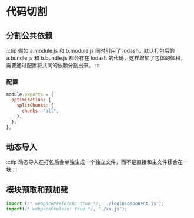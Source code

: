 # 代码切割

## 分割公共依赖

:::tip
假如 a.module.js 和 b.module.js 同时引用了 lodash，默认打包后的 a.bundle.js 和 b.bundle.js 都会存在 lodash 的代码，这样增加了包体的体积，
需要通过配置将共同的依赖分割出来。
:::

### 配置

```javascript
module.exports = {
  optimization: {
    splitChunks: {
      chunks: "all",
    },
  },
};
```

## 动态导入

:::tip
动态导入在打包后会单独生成一个独立文件，而不是直接和主文件糅合在一块
:::

## 模块预取和预加载

```javascript
import (/* webpackPrefetch: true */, './loginComponent.js');
import(/* webpackPreload: true */, './xx.js');
```
